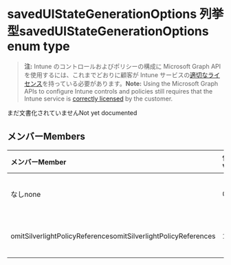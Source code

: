 # <a name="saveduistategenerationoptions-enum-type"></a><span data-ttu-id="d3a63-101">savedUIStateGenerationOptions 列挙型</span><span class="sxs-lookup"><span data-stu-id="d3a63-101">savedUIStateGenerationOptions enum type</span></span>

> <span data-ttu-id="d3a63-102">**注:** Intune のコントロールおよびポリシーの構成に Microsoft Graph API を使用するには、これまでどおりに顧客が Intune サービスの[適切なライセンス](https://go.microsoft.com/fwlink/?linkid=839381)を持っている必要があります。</span><span class="sxs-lookup"><span data-stu-id="d3a63-102">**Note:** Using the Microsoft Graph APIs to configure Intune controls and policies still requires that the Intune service is [correctly licensed](https://go.microsoft.com/fwlink/?linkid=839381) by the customer.</span></span>

<span data-ttu-id="d3a63-103">まだ文書化されていません</span><span class="sxs-lookup"><span data-stu-id="d3a63-103">Not yet documented</span></span>
## <a name="members"></a><span data-ttu-id="d3a63-104">メンバー</span><span class="sxs-lookup"><span data-stu-id="d3a63-104">Members</span></span>
|<span data-ttu-id="d3a63-105">メンバー</span><span class="sxs-lookup"><span data-stu-id="d3a63-105">Member</span></span>|<span data-ttu-id="d3a63-106">値</span><span class="sxs-lookup"><span data-stu-id="d3a63-106">Value</span></span>|<span data-ttu-id="d3a63-107">説明</span><span class="sxs-lookup"><span data-stu-id="d3a63-107">Description</span></span>|
|:---|:---|:---|
|<span data-ttu-id="d3a63-108">なし</span><span class="sxs-lookup"><span data-stu-id="d3a63-108">none</span></span>|<span data-ttu-id="d3a63-109">0</span><span class="sxs-lookup"><span data-stu-id="d3a63-109">0%</span></span>|<span data-ttu-id="d3a63-110">まだ文書化されていません</span><span class="sxs-lookup"><span data-stu-id="d3a63-110">Not yet documented</span></span>|
|<span data-ttu-id="d3a63-111">omitSilverlightPolicyReferences</span><span class="sxs-lookup"><span data-stu-id="d3a63-111">omitSilverlightPolicyReferences</span></span>|<span data-ttu-id="d3a63-112">1</span><span class="sxs-lookup"><span data-stu-id="d3a63-112">-1</span></span>|<span data-ttu-id="d3a63-113">まだ文書化されていません</span><span class="sxs-lookup"><span data-stu-id="d3a63-113">Not yet documented</span></span>|








